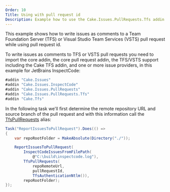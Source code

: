 ```yaml
---
Order: 10
Title: Using with pull request id
Description: Example how to use the Cake.Issues.PullRequests.Tfs addin with pull request id.
---
```

This example shows how to write issues as comments to a Team Foundation Server (TFS) or
Visual Studio Team Services (VSTS) pull request while using pull request id.

To write issues as comments to TFS or VSTS pull requests you need to import the core addin,
the core pull request addin, the TFS/VSTS support including the Cake TFS addin, and one or more issue providers,
in this example for JetBrains InspectCode:

```csharp
#addin "Cake.Issues"
#addin "Cake.Issues.InspectCode"
#addin "Cake.Issues.PullRequests"
#addin "Cake.Issues.PullRequests.Tfs"
#addin "Cake.Tfs"
```

In the following task we'll first determine the remote repository URL and
source branch of the pull request and with this information call the [TfsPullRequests] alias:

```csharp
Task("ReportIssuesToPullRequest").Does(() =>
{
    var repoRootFolder = MakeAbsolute(Directory("./"));

    ReportIssuesToPullRequest(
        InspectCodeIssuesFromFilePath(
            @"C:\build\inspectcode.log"),
        TfsPullRequests(
            repoRemoteUrl,
            pullRequestId,
            TfsAuthenticationNtlm()),
        repoRootFolder);
});
```

[TfsPullRequests]: ../../../api/Cake.Issues.PullRequests.Tfs/TfsPullRequestSystemAliases/